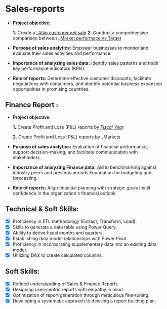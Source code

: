 # Sales-reports

- **Project objective:** 

    **1.** Create a _[Atliq customer net sale](https://github.com/MPrithvidhar/Sales-reports/blob/main/Atliq%20customer%20net%20sale.pdf)
    **2.** Conduct a comprehensive comparison between _[Market performace vs Target](https://github.com/MPrithvidhar/Sales-reports/blob/main/Market%20performace%20vs%20Target.pdf)
- **Purpose of sales analytics:** Empower businesses to monitor and evaluate their sales activities and performance.

- **Importance of analyzing sales data:** Identify sales patterns and track key performance indicators (KPIs).

- **Role of reports:** Determine effective customer discounts, facilitate negotiations with consumers, and identify potential business expansion opportunities in promising countries.


## Finance Report :

- **Project objective:** 

    **1.** Create Profit and Loss (P&L) reports by _[Fiscal Year](https://github.com/MPrithvidhar/Sales-reports/blob/main/Atliq%20P%20%26%20L%20by%20fiscal%20year.pdf)_ 

   **2.** Create Profit and Loss (P&L) reports by _[Markets](https://github.com/MPrithvidhar/Sales-reports/blob/main/Atliq%20Hardwares%20P%20%26%20L.pdf)

- **Purpose of sales analytics:** Evaluation of financial performance, support decision-making, and facilitate communication with stakeholders.

- **Importance of analyzing Finance data:** Aid in benchmarking against industry peers and previous periods Foundation for budgeting and forecasting.

- **Role of reports:** Align financial planning with strategic goals Instill confidence in the organization's financial outlook.


## Technical & Soft Skills:
- [x]	Proficiency in ETL methodology (Extract, Transform, Load).
- [x]	Skills to generate a date table using Power Query.
- [x]	Ability to derive fiscal months and quarters.
- [x]	Establishing data model relationships with Power Pivot.
- [x]	Proficiency in incorporating supplementary data into an existing data model.
- [x]	Utilizing DAX to create calculated columns.

## Soft Skills:
- [x]	Refined understanding of Sales & Finance Reports
- [x]	Designing user-centric reports with empathy in mind.
- [x]	Optimization of report generation through meticulous fine-tuning.
- [x]	Developing a systematic approach to devising a report building plan.
